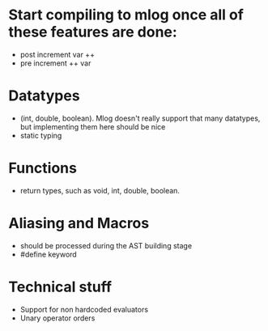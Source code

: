 # Start compiling to mlog once all of these features are done:
 - post increment var ++
 - pre increment ++ var

# Datatypes
 - (int, double, boolean). Mlog doesn't really support that many datatypes, but implementing them here should be nice
 - static typing

# Functions
 - return types, such as void, int, double, boolean.

# Aliasing and Macros
 - should be processed during the AST building stage
 - #define keyword

# Technical stuff
 - Support for non hardcoded evaluators
 - Unary operator orders
